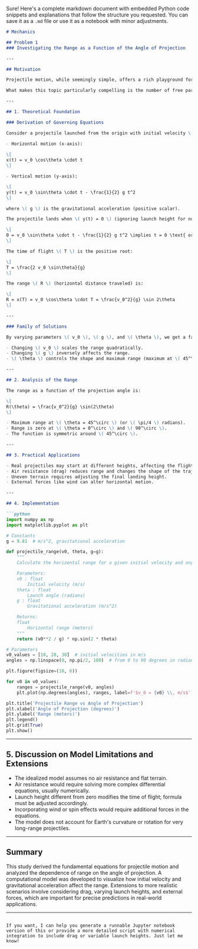 Sure! Here's a complete markdown document with embedded Python code snippets and explanations that follow the structure you requested. You can save it as a `.md` file or use it as a notebook with minor adjustments.

````markdown
# Mechanics

## Problem 1  
### Investigating the Range as a Function of the Angle of Projection

---

## Motivation

Projectile motion, while seemingly simple, offers a rich playground for exploring fundamental principles of physics. The problem is straightforward: analyze how the range of a projectile depends on its angle of projection. Yet, beneath this simplicity lies a complex and versatile framework. The equations governing projectile motion involve both linear and quadratic relationships, making them accessible yet deeply insightful.

What makes this topic particularly compelling is the number of free parameters involved in these equations, such as initial velocity, gravitational acceleration, and launch height. These parameters give rise to a diverse set of solutions that can describe a wide array of real-world phenomena, from the arc of a soccer ball to the trajectory of a rocket.

---

## 1. Theoretical Foundation

### Derivation of Governing Equations

Consider a projectile launched from the origin with initial velocity \( v_0 \) at an angle \( \theta \) from the horizontal.

- Horizontal motion (x-axis):
  
\[
x(t) = v_0 \cos\theta \cdot t
\]

- Vertical motion (y-axis):

\[
y(t) = v_0 \sin\theta \cdot t - \frac{1}{2} g t^2
\]

where \( g \) is the gravitational acceleration (positive scalar).

The projectile lands when \( y(t) = 0 \) (ignoring launch height for now), so:

\[
0 = v_0 \sin\theta \cdot t - \frac{1}{2} g t^2 \implies t = 0 \text{ or } t = \frac{2 v_0 \sin\theta}{g}
\]

The time of flight \( T \) is the positive root:

\[
T = \frac{2 v_0 \sin\theta}{g}
\]

The range \( R \) (horizontal distance traveled) is:

\[
R = x(T) = v_0 \cos\theta \cdot T = \frac{v_0^2}{g} \sin 2\theta
\]

---

### Family of Solutions

By varying parameters \( v_0 \), \( g \), and \( \theta \), we get a family of parabolic trajectories:

- Changing \( v_0 \) scales the range quadratically.
- Changing \( g \) inversely affects the range.
- \( \theta \) controls the shape and maximum range (maximum at \( 45^\circ \)).

---

## 2. Analysis of the Range

The range as a function of the projection angle is:

\[
R(\theta) = \frac{v_0^2}{g} \sin(2\theta)
\]

- Maximum range at \( \theta = 45^\circ \) (or \( \pi/4 \) radians).
- Range is zero at \( \theta = 0^\circ \) and \( 90^\circ \).
- The function is symmetric around \( 45^\circ \).

---

## 3. Practical Applications

- Real projectiles may start at different heights, affecting the flight time.
- Air resistance (drag) reduces range and changes the shape of the trajectory.
- Uneven terrain requires adjusting the final landing height.
- External forces like wind can alter horizontal motion.

---

## 4. Implementation

```python
import numpy as np
import matplotlib.pyplot as plt

# Constants
g = 9.81  # m/s^2, gravitational acceleration

def projectile_range(v0, theta, g=g):
    """
    Calculate the horizontal range for a given initial velocity and angle.

    Parameters:
    v0 : float
        Initial velocity (m/s)
    theta : float
        Launch angle (radians)
    g : float
        Gravitational acceleration (m/s^2)

    Returns:
    float
        Horizontal range (meters)
    """
    return (v0**2 / g) * np.sin(2 * theta)

# Parameters
v0_values = [10, 20, 30]  # initial velocities in m/s
angles = np.linspace(0, np.pi/2, 180)  # from 0 to 90 degrees in radians

plt.figure(figsize=(10, 6))

for v0 in v0_values:
    ranges = projectile_range(v0, angles)
    plt.plot(np.degrees(angles), ranges, label=f'$v_0 = {v0} \\, m/s$')

plt.title('Projectile Range vs Angle of Projection')
plt.xlabel('Angle of Projection (degrees)')
plt.ylabel('Range (meters)')
plt.legend()
plt.grid(True)
plt.show()
````

---

## 5. Discussion on Model Limitations and Extensions

* The idealized model assumes no air resistance and flat terrain.
* Air resistance would require solving more complex differential equations, usually numerically.
* Launch height different from zero modifies the time of flight; formula must be adjusted accordingly.
* Incorporating wind or spin effects would require additional forces in the equations.
* The model does not account for Earth's curvature or rotation for very long-range projectiles.

---

## Summary

This study derived the fundamental equations for projectile motion and analyzed the dependence of range on the angle of projection. A computational model was developed to visualize how initial velocity and gravitational acceleration affect the range. Extensions to more realistic scenarios involve considering drag, varying launch heights, and external forces, which are important for precise predictions in real-world applications.

---


```

If you want, I can help you generate a runnable Jupyter notebook version of this or provide a more detailed script with numerical integration to include drag or variable launch heights. Just let me know!
```
